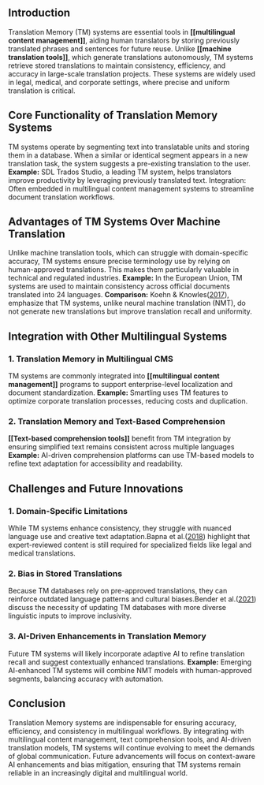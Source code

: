 ## Introduction

Translation Memory (TM) systems are essential tools in **[[multilingual content management]]**, aiding human translators by storing previously translated phrases and sentences for future reuse. Unlike **[[machine translation tools]]**, which generate translations autonomously, TM systems retrieve stored translations to maintain consistency, efficiency, and accuracy in large-scale translation projects. These systems are widely used in legal, medical, and corporate settings, where precise and uniform translation is critical.

## Core Functionality of Translation Memory Systems
TM systems operate by segmenting text into translatable units and storing them in a database. When a similar or identical segment appears in a new translation task, the system suggests a pre-existing translation to the user.
**Example:** SDL Trados Studio, a leading TM system, helps translators improve productivity by leveraging previously translated text.
Integration: Often embedded in multilingual content management systems to streamline document translation workflows.

## Advantages of TM Systems Over Machine Translation
Unlike machine translation tools, which can struggle with domain-specific accuracy, TM systems ensure precise terminology use by relying on human-approved translations. This makes them particularly valuable in technical and regulated industries.
**Example:** In the European Union, TM systems are used to maintain consistency across official documents translated into 24 languages.
**Comparison:** Koehn & Knowles([2017](https://www.aclweb.org/anthology/W17-3204.pdf)), emphasize that TM systems, unlike neural machine translation (NMT), do not generate new translations but improve translation recall and uniformity.

## Integration with Other Multilingual Systems

### 1. Translation Memory in Multilingual CMS
TM systems are commonly integrated into **[[multilingual content management]]** programs to support enterprise-level localization and document standardization.
**Example:** Smartling uses TM features to optimize corporate translation processes, reducing costs and duplication.

### 2. Translation Memory and Text-Based Comprehension
**[[Text-based comprehension tools]]** benefit from TM integration by ensuring simplified text remains consistent across multiple languages
**Example:** AI-driven comprehension platforms can use TM-based models to refine text adaptation for accessibility and readability.

## Challenges and Future Innovations

### 1. Domain-Specific Limitations
While TM systems enhance consistency, they struggle with nuanced language use and creative text adaptation.Bapna et al.([2018](https://arxiv.org/pdf/1804.09849.pdf)) highlight that expert-reviewed content is still required for specialized fields like legal and medical translations.

### 2. Bias in Stored Translations
Because TM databases rely on pre-approved translations, they can reinforce outdated language patterns and cultural biases.Bender et al.([2021](https://dl.acm.org/doi/10.1145/3442188.3445922)) discuss the necessity of updating TM databases with more diverse linguistic inputs to improve inclusivity.

### 3. AI-Driven Enhancements in Translation Memory
Future TM systems will likely incorporate adaptive AI to refine translation recall and suggest contextually enhanced translations.
**Example:** Emerging AI-enhanced TM systems will combine NMT models with human-approved segments, balancing accuracy with automation.

## Conclusion
Translation Memory systems are indispensable for ensuring accuracy, efficiency, and consistency in multilingual workflows. By integrating with multilingual content management, text comprehension tools, and AI-driven translation models, TM systems will continue evolving to meet the demands of global communication. Future advancements will focus on context-aware AI enhancements and bias mitigation, ensuring that TM systems remain reliable in an increasingly digital and multilingual world.
